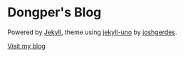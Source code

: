 # Dongper's Blog

Powered by [Jekyll](https://github.com/jekyll/jekyll), theme using [jekyll-uno](https://github.com/joshgerdes/jekyll-uno) by [joshgerdes](https://github.com/joshgerdes).

[Visit my blog](https://ashyoo.github.io)
